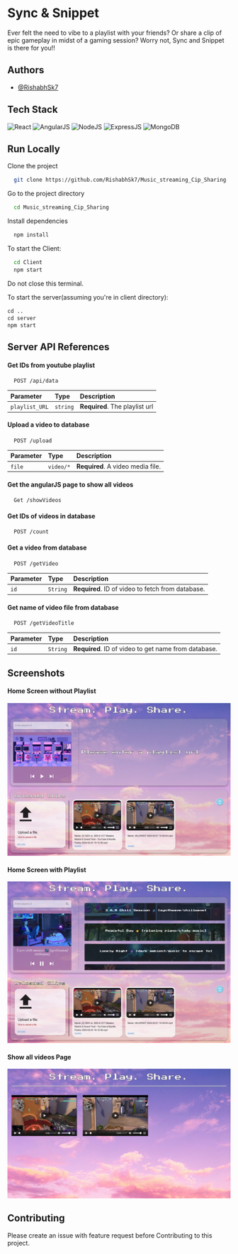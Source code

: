 
# Sync & Snippet

Ever felt the need to vibe to a playlist with your friends? Or share a clip of epic gameplay in midst of a gaming session?
Worry not, Sync and Snippet is there for you!!


## Authors

- [@RishabhSk7](https://github.com/RishabhSk7)


## Tech Stack

![React](https://img.shields.io/badge/React-20232A?style=for-the-badge&logo=react&logoColor=61DAFB)
![AngularJS](https://img.shields.io/badge/AngularJS-E23237?style=for-the-badge&logo=angularjs&logoColor=white)
![NodeJS](https://img.shields.io/badge/Node.js-43853D?style=for-the-badge&logo=node.js&logoColor=white)
![ExpressJS](https://img.shields.io/badge/Express.js-404D59?style=for-the-badge)
![MongoDB](https://img.shields.io/badge/MongoDB-4EA94B?style=for-the-badge&logo=mongodb&logoColor=white)

## Run Locally

Clone the project

```bash
  git clone https://github.com/RishabhSk7/Music_streaming_Cip_Sharing
```

Go to the project directory

```bash
  cd Music_streaming_Cip_Sharing
```

Install dependencies

```bash
  npm install
```

To start the Client:

```bash
  cd Client
  npm start
```

Do not close this terminal.

To start the server(assuming you're in client directory):
```
cd ..
cd server
npm start
```


## Server API References

#### Get IDs from youtube playlist

```
  POST /api/data
```

| Parameter | Type     | Description                |
| :-------- | :------- | :------------------------- |
| `playlist_URL` | `string` | **Required**. The playlist url |  

#### Upload a video to database

```
  POST /upload
```

| Parameter | Type     | Description                       |
| :-------- | :------- | :-------------------------------- |
| `file`      | `video/*` | **Required**. A video media file. |

#### Get the angularJS page to show all videos

```
  Get /showVideos
```

#### Get IDs of videos in database
```
  POST /count
```

#### Get a video from database

```
  POST /getVideo
```

| Parameter | Type     | Description                       |
| :-------- | :------- | :-------------------------------- |
| `id`      | `String` | **Required**. ID of video to fetch from database. |

#### Get name of video file from  database
```
  POST /getVideoTitle
```

| Parameter | Type     | Description                       |
| :-------- | :------- | :-------------------------------- |
| `id`      | `String` | **Required**. ID of video to get name from database. |

## Screenshots

#### Home Screen without Playlist
![Home Screen without playlist](https://raw.githubusercontent.com/RishabhSk7/Music_streaming_Cip_Sharing/main/ScreenShots/Homepage_noplaylist.png)

#### Home Screen with Playlist
![Home Screen with playlist](https://raw.githubusercontent.com/RishabhSk7/Music_streaming_Cip_Sharing/main/ScreenShots/HomePage_withPLaylist.png)

#### Show all videos Page
![Show all videos page](https://raw.githubusercontent.com/RishabhSk7/Music_streaming_Cip_Sharing/main/ScreenShots/ShowAllVideosPage.png)

## Contributing

Please create an issue with feature request before Contributing to this project.